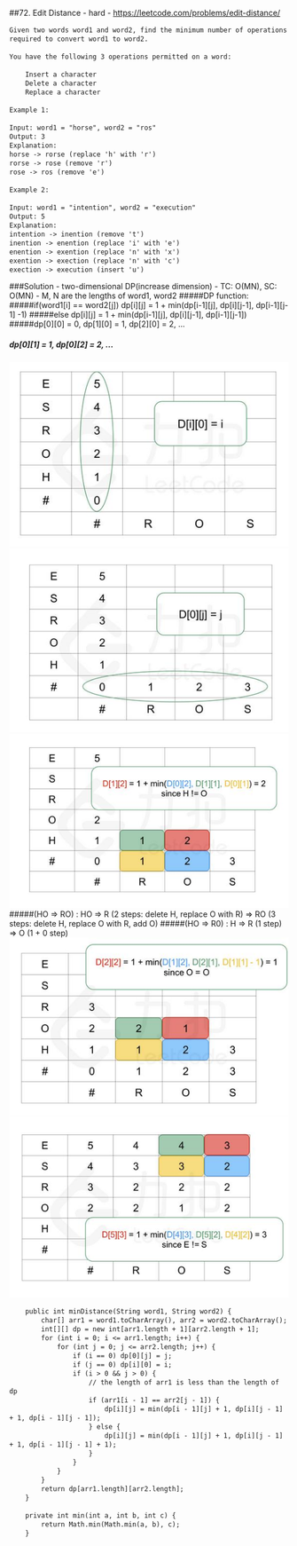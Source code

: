 ##72. Edit Distance - hard - https://leetcode.com/problems/edit-distance/
```
Given two words word1 and word2, find the minimum number of operations required to convert word1 to word2.

You have the following 3 operations permitted on a word:

    Insert a character
    Delete a character
    Replace a character

Example 1:

Input: word1 = "horse", word2 = "ros"
Output: 3
Explanation: 
horse -> rorse (replace 'h' with 'r')
rorse -> rose (remove 'r')
rose -> ros (remove 'e')

Example 2:

Input: word1 = "intention", word2 = "execution"
Output: 5
Explanation: 
intention -> inention (remove 't')
inention -> enention (replace 'i' with 'e')
enention -> exention (replace 'n' with 'x')
exention -> exection (replace 'n' with 'c')
exection -> execution (insert 'u')
```
###Solution - two-dimensional DP(increase dimension) - TC: O(MN), SC: O(MN) - M, N are the lengths of word1, word2
#####DP function:
#####if(word1[i] == word2[j]) dp[i][j] = 1 + min(dp[i-1][j], dp[i][j-1], dp[i-1][j-1] -1)
#####else dp[i][j] = 1 + min(dp[i-1][j], dp[i][j-1], dp[i-1][j-1])
#####dp[0][0] = 0, dp[1][0] = 1, dp[2][0] = 2, ...
#####              dp[0][1] = 1, dp[0][2] = 2, ...
![Image of /edit_word](imgs//edit_word.jpg) 
![Image of /edit_word_1](imgs//edit_word_1.jpg) 
![Image of /edit_word_2](imgs//edit_word_2.jpg) 
#####(HO => RO) : HO => R (2 steps: delete H, replace O with R) => RO (3 steps: delete H, replace O with R, add O) 
#####(HO => R0) : H => R (1 step) => O (1 + 0 step)
![Image of /edit_word_3](imgs//edit_word_3.jpg) 
![Image of /edit_word_4](imgs//edit_word_4.jpg) 
```
    public int minDistance(String word1, String word2) {
        char[] arr1 = word1.toCharArray(), arr2 = word2.toCharArray();
        int[][] dp = new int[arr1.length + 1][arr2.length + 1];
        for (int i = 0; i <= arr1.length; i++) {
            for (int j = 0; j <= arr2.length; j++) {
                if (i == 0) dp[0][j] = j;
                if (j == 0) dp[i][0] = i;
                if (i > 0 && j > 0) {
                    // the length of arr1 is less than the length of dp
                    if (arr1[i - 1] == arr2[j - 1]) {
                        dp[i][j] = min(dp[i - 1][j] + 1, dp[i][j - 1] + 1, dp[i - 1][j - 1]);
                    } else {
                        dp[i][j] = min(dp[i - 1][j] + 1, dp[i][j - 1] + 1, dp[i - 1][j - 1] + 1);
                    }
                }
            }
        }
        return dp[arr1.length][arr2.length];
    }

    private int min(int a, int b, int c) {
        return Math.min(Math.min(a, b), c);
    }
```